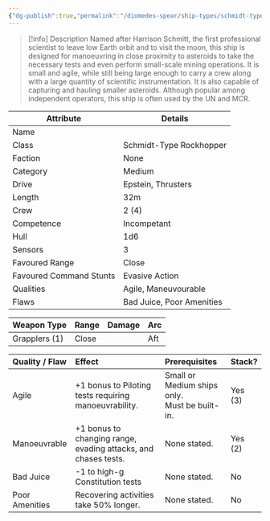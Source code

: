 ```yaml
---
{"dg-publish":true,"permalink":"/diomedes-spear/ship-types/schmidt-type-rockhopper/"}
---
```


> [!info] Description
> Named after Harrison Schmitt, the first professional scientist to leave low Earth orbit and to visit the moon, this ship is designed for manoeuvring in close proximity to asteroids to take the necessary tests and even perform small-scale mining operations. It is small and agile, while still being large enough to carry a crew along with a large quantity of scientific instrumentation. It is also capable of capturing and hauling smaller asteroids. Although popular among independent operators, this ship is often used by the UN and MCR.

| Attribute               | Details                   |
| ----------------------- | ------------------------- |
| Name                    |                           |
| Class                   | Schmidt-Type Rockhopper   |
| Faction                 | None                      |
| Category                | Medium                    |
| Drive                   | Epstein, Thrusters        |
| Length                  | 32m                       |
| Crew                    | 2 (4)                     |
| Competence              | Incompetant               |
| Hull                    | 1d6                       |
| Sensors                 | 3                         |
| Favoured Range          | Close                     |
| Favoured Command Stunts | Evasive Action            |
| Qualities               | Agile, Maneuvourable      |
| Flaws                   | Bad Juice, Poor Amenities |

| Weapon Type             | Range  | Damage | Arc  |
| ----------------------- | ------ | ------ | ---- |
| Grapplers (1)           | Close  |        | Aft  |

| Quality / Flaw | Effect                                                         | Prerequisites                                     | Stack?  |
| :------------- | :------------------------------------------------------------- | :------------------------------------------------ | :------ |
| Agile          | +1 bonus to  Piloting tests requiring manoeuvrability.         | Small or Medium ships only. <br>Must be built-in. | Yes (3) |
| Manoeuvrable   | +1 bonus to changing range, evading attacks, and chases tests. | None stated.                                      | Yes (2) |
| Bad Juice      | -1 to high-g Constitution tests                                | None stated.                                      | No      |
| Poor Amenities | Recovering activities take 50% longer.                         | None stated.                                      | No      |
